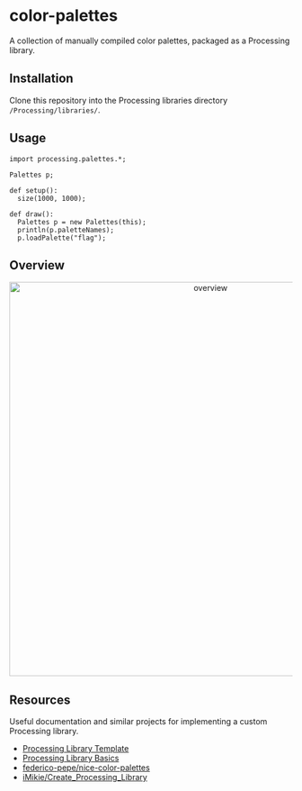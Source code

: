 # color-palettes

A collection of manually compiled color palettes, packaged as a Processing library.

## Installation
Clone this repository into the Processing libraries directory `/Processing/libraries/`.

## Usage
```processing
import processing.palettes.*;

Palettes p;

def setup():
  size(1000, 1000);

def draw():
  Palettes p = new Palettes(this);
  println(p.paletteNames);
  p.loadPalette("flag");
```

## Overview
<p align="center"><img src="resources/overview.png" alt="overview" width="700"/></p>

## Resources
Useful documentation and similar projects for implementing a custom Processing library.

- [Processing Library Template](https://github.com/processing/processing-library-template)
- [Processing Library Basics](https://github.com/processing/processing/wiki/Library-Basics)
- [federico-pepe/nice-color-palettes](https://github.com/federico-pepe/nice-color-palettes)
- [iMikie/Create_Processing_Library](https://github.com/iMikie/Create_Processing_Library)
